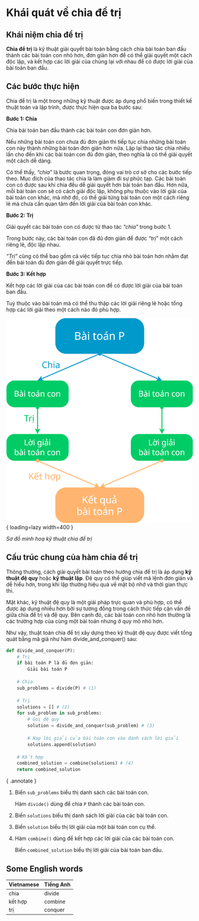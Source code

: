 # Khái quát về chia để trị

## Khái niệm chia để trị

**Chia để trị** là kỹ thuật giải quyết bài toán bằng cách chia bài toán ban đầu thành các bài toán con nhỏ hơn, đơn giản hơn để có thể giải quyết một cách độc lập, và kết hợp các lời giải của chúng lại với nhau để có được lời giải của bài toán ban đầu.

## Các bước thực hiện

Chia để trị là một trong những kỹ thuật được áp dụng phổ biến trong thiết kế thuật toán và lập trình, được thực hiện qua ba bước sau:

**Bước 1: Chia**

Chia bài toán ban đầu thành các bài toán con đơn giản hơn.

Nếu những bài toán con chưa đủ đơn giản thì tiếp tục chia những bài toán con này thành những bài toán đơn giản hơn nữa. Lặp lại thao tác chia nhiều lần cho đến khi các bài toán con đủ đơn giản, theo nghĩa là có thể giải quyết một cách dễ dàng.

Có thể thấy, *“chia”* là bước quan trọng, đóng vai trò cơ sở cho các bước tiếp theo. Mục đích của thao tác chia là làm giảm đi sự phức tạp. Các bài toán con có được sau khi chia đều dễ giải quyết hơn bài toán ban đầu. Hơn nữa, mỗi bài toán con sẽ có cách giải độc lập, không phụ thuộc vào lời giải của bài toán con khác, mà nhờ đó, có thể giải từng bài toán con một cách riêng lẻ mà chưa cần quan tâm đến lời giải của bài toán con khác.

**Bước 2: Trị**

Giải quyết các bài toán con có được từ thao tác *“chia”* trong bước 1.

Trong bước này, các bài toán con đã đủ đơn giản để được *“trị”* một cách riêng lẻ, độc lập nhau.

*“Trị”* cũng có thể bao gồm cả việc tiếp tục chia nhỏ bài toán hơn nhằm đạt đến bài toán đủ đơn giản để giải quyết trực tiếp.

**Bước 3: Kết hợp**

Kết hợp các lời giải của các bài toán con để có được lời giải của bài toán ban đầu.

Tuỳ thuộc vào bài toán mà có thể thu thập các lời giải riêng lẻ hoặc tổng hợp các lời giải theo một cách nào đó phù hợp.

![Sơ đồ minh hoạ kỹ thuật chia để trị](./divide-and-conquer.svg){ loading=lazy width=400 }

*Sơ đồ minh hoạ kỹ thuật chia để trị*

## Cấu trúc chung của hàm chia để trị

Thông thường, cách giải quyết bài toán theo hướng chia để trị là áp dụng **kỹ thuật đệ quy** hoặc **kỹ thuật lặp**. Đệ quy có thể giúp viết mã lệnh đơn giản và dễ hiểu hơn, trong khi lặp thường hiệu quả về mặt bộ nhớ và thời gian thực thi.

Mặt khác, kỹ thuật đệ quy là một giải pháp trực quan và phù hợp, có thể được áp dụng nhiều hơn bởi sự tương đồng trong cách thức tiếp cận vấn đề giữa chia để trị và đệ quy. Bên cạnh đó, các bài toán con nhỏ hơn thường là các trường hợp của cùng một bài toán nhưng ở quy mô nhỏ hơn.

Như vậy, thuật toán chia để trị xây dựng theo kỹ thuật đệ quy được viết tổng quát bằng mã giả như hàm divide_and_conquer() sau:

```py
def divide_and_conquer(P):
    # Trị
    if bài toán P là đủ đơn giản:
        Giải bài toán P
    
    # Chia
    sub_problems = divide(P) # (1)
    
    # Trị
    solutions = [] # (2)
    for sub_problem in sub_problems:
        # Gọi đệ quy
        solution = divide_and_conquer(sub_problem) # (3)

        # Nạp lời giải của bài toán con vào danh sách lời giải
        solutions.append(solution)
    
    # Kết hợp
    combined_solution = combine(solutions) # (4) 
    return combined_solution
```
{ .annotate }

1.  Biến `sub_problems` biểu thị danh sách các bài toán con.

    Hàm `divide()` dùng để chia `P` thành các bài toán con.

2.  Biến `solutions` biểu thị danh sách lời giải của các bài toán con.

3.  Biến `solution` biểu thị lời giải của một bài toán con cụ thể.

4.  Hàm `combine()` dùng để kết hợp các lời giải của các bài toán con.

    Biến `combined_solution` biểu thị lời giải của bài toán ban đầu.

## Some English words

| Vietnamese | Tiếng Anh | 
| --- | --- |
| chia | divide |
| kết hợp | combine |
| trị | conquer |
